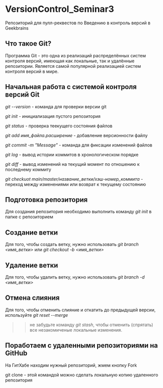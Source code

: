 # VersionControl_Seminar3
Репозиторий для пулл-реквестов по Введению в контроль версий в Geekbrains

## Что такое Git?

Программа Git - это одна из реализаций распределённых систем контроля версий, имеющая как локальные, так и удалённые репозитории. Является самой популярной реализацией систем контроля версий в мире.

## Начальная работа с системой контроля версий Git

*git --version* - команда для проверки версии git

*git init* - инициализация пустого репозитория

*git status* - проверка теекущего состояния файлов

*git add имя_файла.расширение* - добавление версионности файлу

*git commit -m "Message"* - команда для фиксации изменений файлов

*git log* - вывод истории коммитов в хронологическом порядке

*git diff* - вывод изменений на текущий момент по отношению к последнему коммиту

*git checkuot main/master/название_ветки/хэш-номер_коммита* - переход между изменениями или возврат к текущему состоянию

## Подготовка репозитория

Для создания репозитория необходимо выполнить команду *git init* в папке с репозиторием

## Создание ветки

Для того, чтобы создать ветку, нужно использовать *git branch <имя_ветки>* или *git checkout -b <имя_ветки>*

## Удаление ветки

Для того, чтобы удалить ветку, нужно использовать *git branch -d <имя_ветки>*

## Отмена слияния

Для того, чтобы отменить слияние и откатить до предыдущей версии, используйте *git reset --merge*

>> не забудьте команду *git stash*, чтобы отменить (спрятать) все незакомиченые локальные изменения.

## Поработаем с удаленными репозиториями на GitHub

На ГитХабе находим нужный репозиторий, жмем кнопку Fork

git clone - этой командой можно сделать локальную копию удаленного репозитория

